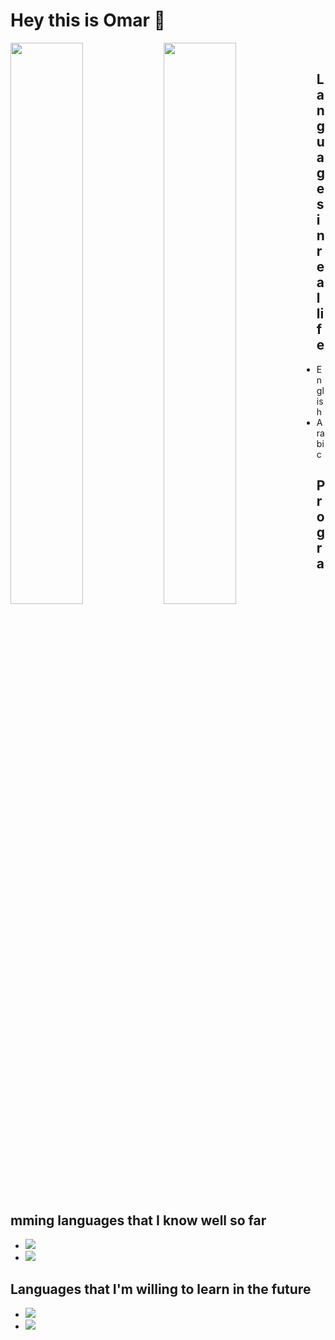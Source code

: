 # Hey this is Omar 👋

<img align="left" width="48%" src="https://github-readme-stats.vercel.app/api?username=jamlee977&show_icons=true&theme=radical" />

<img align="left" width="48%" src="https://github-readme-stats.vercel.app/api/top-langs/?username=jamlee977&layout=compact" />

<br>

## Languages in real life
* English
* Arabic

## Programming languages that I know well so far

* <img src="https://img.shields.io/badge/c++-%2300599C.svg?style=for-the-badge&logo=c%2B%2B&logoColor=white" />
* <img src="https://img.shields.io/badge/node.js-6DA55F?style=for-the-badge&logo=node.js&logoColor=white" />

## Languages that I'm willing to learn in the future

* <img src="https://img.shields.io/badge/node.js-6DA55F?style=for-the-badge&logo=node.js&logoColor=white" />
* <img src="https://img.shields.io/badge/python-3670A0?style=for-the-badge&logo=python&logoColor=ffdd54" />
